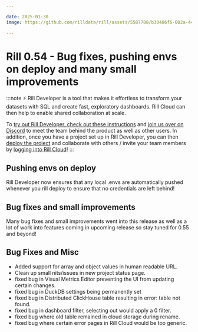 ```yaml
---

date: 2025-01-30
image: https://github.com/rilldata/rill/assets/5587788/b30486f6-002a-445d-8a1b-955b6ec0066d

---
```


# Rill 0.54 - Bug fixes, pushing envs on deploy and many small improvements

:::note
⚡ Rill Developer is a tool that makes it effortless to transform your datasets with SQL and create fast, exploratory dashboards. Rill Cloud can then help to enable shared collaboration at scale.

To [try out Rill Developer, check out these instructions](/home/install) and [join us over on Discord](https://bit.ly/3bbcSl9) to meet the team behind the product as well as other users. In addition, once you have a project set up in Rill Developer, you can then [deploy the project](/deploy/deploy-dashboard) and collaborate with others / invite your team members by [logging into Rill Cloud](https://ui.rilldata.com)!
:::

## Pushing envs on deploy
Rill Developer now ensures that any local .envs are automatically pushed whenever you rill deploy to ensure that no credentials are left behind!

## Bug fixes and small improvements
Many bug fixes and small improvements went into this release as well as a lot of work into features coming in upcoming release so stay tuned for 0.55 and beyond!

## Bug Fixes and Misc
- Added support for array and object values in human readable URL.
- Clean up small nits/issues in new project status page. 
- fixed bug in Visual Metrics Editor preventing the UI from updating certain changes. 
- fixed bug in DuckDB settings being permanently set
- fixed bug in Distributed ClickHouse table resulting in error: table not found. 
- fixed bug in dashboard filter, selecting out would apply a 0 filter.
- fixed bug where old table remained in cloud storage during rename.
- fixed bug where certain error pages in Rill Cloud would be too generic.